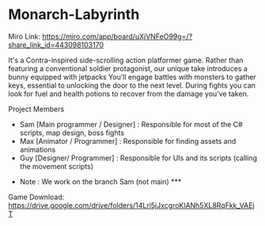 # Monarch-Labyrinth

Miro Link: https://miro.com/app/board/uXjVNFeO99g=/?share_link_id=443098103170

It's a Contra-inspired side-scrolling action platformer game. Rather than featuring a conventional soldier protagonist, our unique take introduces a bunny equipped with jetpacks You’ll engage battles with monsters to gather keys, essential to unlocking the door to the next level. During fights you can look for fuel and health potions to recover from the damage you’ve taken.

Project Members
- Sam [Main programmer / Designer] : Responsible for most of the C# scripts, map design, boss fights
- Max [Animator / Programmer] : Responsible for finding assets and animations
- Guy [Designer/ Programmer] : Responsible for UIs and its scripts (calling the movement scripts)

* Note : We work on the branch Sam (not main) ***

Game Download: https://drive.google.com/drive/folders/14Lri5jJxcgroKlANh5XL8RqFkk_VAEjT
